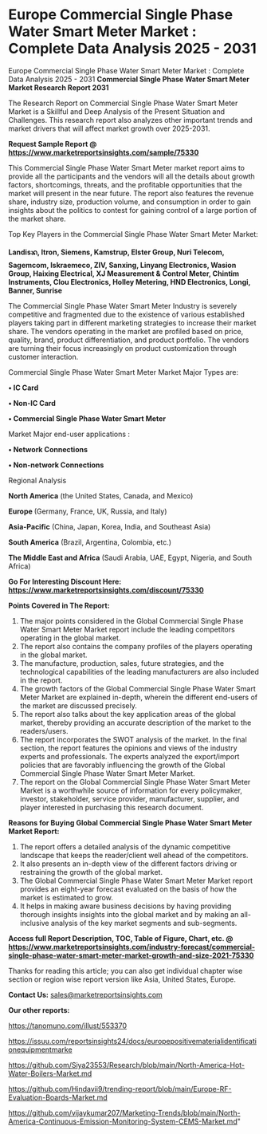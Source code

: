 # Europe Commercial Single Phase Water Smart Meter Market : Complete Data Analysis 2025 - 2031
Europe Commercial Single Phase Water Smart Meter Market : Complete Data Analysis 2025 - 2031
<strong>Commercial Single Phase Water Smart Meter Market Research Report 2031</strong>

The Research Report on Commercial Single Phase Water Smart Meter Market is a Skillful and Deep Analysis of the Present Situation and Challenges. This research report also analyzes other important trends and market drivers that will affect market growth over 2025-2031.

<strong>Request Sample Report @ <a href=https://www.marketreportsinsights.com/sample/75330>https://www.marketreportsinsights.com/sample/75330</a></strong>

This Commercial Single Phase Water Smart Meter market report aims to provide all the participants and the vendors will all the details about growth factors, shortcomings, threats, and the profitable opportunities that the market will present in the near future. The report also features the revenue share, industry size, production volume, and consumption in order to gain insights about the politics to contest for gaining control of a large portion of the market share.

Top Key Players in the Commercial Single Phase Water Smart Meter Market:

<strong>Landisᬪ, Itron, Siemens, Kamstrup, Elster Group, Nuri Telecom, Sagemcom, Iskraemeco, ZIV, Sanxing, Linyang Electronics, Wasion Group, Haixing Electrical, XJ Measurement & Control Meter, Chintim Instruments, Clou Electronics, Holley Metering, HND Electronics, Longi, Banner, Sunrise</strong>

The Commercial Single Phase Water Smart Meter Industry is severely competitive and fragmented due to the existence of various established players taking part in different marketing strategies to increase their market share. The vendors operating in the market are profiled based on price, quality, brand, product differentiation, and product portfolio. The vendors are turning their focus increasingly on product customization through customer interaction.

Commercial Single Phase Water Smart Meter Market Major Types are:

<strong>• IC Card

• Non-IC Card

• Commercial Single Phase Water Smart Meter</strong>

Market Major end-user applications :

<strong>• Network Connections

• Non-network Connections</strong>

Regional Analysis

</u><strong><b>North America</b></strong> (the United States, Canada, and Mexico)

<strong><b>Europe </b></strong>(Germany, France, UK, Russia, and Italy)

<strong><b>Asia-Pacific</b></strong> (China, Japan, Korea, India, and Southeast Asia)

<strong><b>South America</b></strong> (Brazil, Argentina, Colombia, etc.)

<strong><b>The Middle East and Africa</b></strong> (Saudi Arabia, UAE, Egypt, Nigeria, and South Africa)

<strong>Go For Interesting Discount Here: <a href=https://www.marketreportsinsights.com/discount/75330>https://www.marketreportsinsights.com/discount/75330</a></strong>

<strong>Points Covered in The Report:</strong>
<ol>
  <li>The major points considered in the Global Commercial Single Phase Water Smart Meter Market report include the leading competitors operating in the global market.</li>
  <li>The report also contains the company profiles of the players operating in the global market.</li>
  <li>The manufacture, production, sales, future strategies, and the technological capabilities of the leading manufacturers are also included in the report.</li>
  <li>The growth factors of the Global Commercial Single Phase Water Smart Meter Market are explained in-depth, wherein the different end-users of the market are discussed precisely.</li>
  <li>The report also talks about the key application areas of the global market, thereby providing an accurate description of the market to the readers/users.</li>
  <li>The report incorporates the SWOT analysis of the market. In the final section, the report features the opinions and views of the industry experts and professionals. The experts analyzed the export/import policies that are favorably influencing the growth of the Global Commercial Single Phase Water Smart Meter Market.</li>
  <li>The report on the Global Commercial Single Phase Water Smart Meter Market is a worthwhile source of information for every policymaker, investor, stakeholder, service provider, manufacturer, supplier, and player interested in purchasing this research document.</li>
</ol>
<strong>Reasons for Buying Global Commercial Single Phase Water Smart Meter Market Report:</strong>

<ol>
  <li>The report offers a detailed analysis of the dynamic competitive landscape that keeps the reader/client well ahead of the competitors.</li>
  <li>It also presents an in-depth view of the different factors driving or restraining the growth of the global market.</li>
  <li>The Global Commercial Single Phase Water Smart Meter Market report provides an eight-year forecast evaluated on the basis of how the market is estimated to grow.</li>
  <li>It helps in making aware business decisions by having providing thorough insights insights into the global market and by making an all-inclusive analysis of the key market segments and sub-segments.</li>
</ol>
<strong>Access full Report Description, TOC, Table of Figure, Chart, etc. @ <a href=https://www.marketreportsinsights.com/industry-forecast/commercial-single-phase-water-smart-meter-market-growth-and-size-2021-75330>https://www.marketreportsinsights.com/industry-forecast/commercial-single-phase-water-smart-meter-market-growth-and-size-2021-75330</a></strong>


Thanks for reading this article; you can also get individual chapter wise section or region wise report version like Asia, United States, Europe.

<strong>Contact Us:</strong>
sales@marketreportsinsights.com

<strong>Our other reports:</strong>

<a href=https://tanomuno.com/illust/553370>https://tanomuno.com/illust/553370</a>

<a href=https://issuu.com/reportsinsights24/docs/europepositivematerialidentificationequipmentmarke>https://issuu.com/reportsinsights24/docs/europepositivematerialidentificationequipmentmarke</a>

<a href=https://github.com/Siya23553/Research/blob/main/North-America-Hot-Water-Boilers-Market.md>https://github.com/Siya23553/Research/blob/main/North-America-Hot-Water-Boilers-Market.md</a>

<a href=https://github.com/Hindavii9/trending-report/blob/main/Europe-RF-Evaluation-Boards-Market.md>https://github.com/Hindavii9/trending-report/blob/main/Europe-RF-Evaluation-Boards-Market.md</a>

<a href=https://github.com/vijaykumar207/Marketing-Trends/blob/main/North-America-Continuous-Emission-Monitoring-System-CEMS-Market.md>https://github.com/vijaykumar207/Marketing-Trends/blob/main/North-America-Continuous-Emission-Monitoring-System-CEMS-Market.md</a>"
